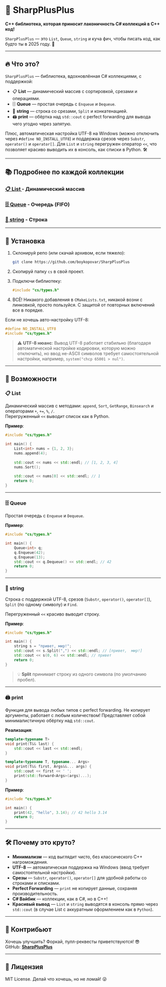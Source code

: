 # 💾 SharpPlusPlus

**C++ библиотека, которая приносит лаконичность C# коллекций в C++ код!**  

`SharpPlusPlus` — это `List`, `Queue`, `string` и куча фич, чтобы писать код, как будто ты в 2025 году. 🚀

---

## 🔥 Что это?

`SharpPlusPlus` — библиотека, вдохновлённая C# коллекциями, с поддержкой:
- 📋 **List** — динамический массив с сортировкой, срезами и операциями.
- 🗄️ **Queue** — простая очередь с `Enqueue` и `Dequeue`.
- 📜 **string** — строка со срезами, `Split` и конкатенацией.
- 🖨️ **print** — обёртка над `std::cout` с perfect forwarding для вывода чего угодно через запятую.

Плюс, автоматическая настройка UTF-8 на Windows (можно отключить через `#define NO_INSTALL_UTF8`) и поддержка срезов через `Substr`, `operator()` и `operator[]`. Для `List` и `string` перегружен оператор `<<`, что позволяет красиво выводить их в консоль, как списки в Python. 🛠️

---

## 📚 Подробнее по каждой коллекции
### [**📋 List** ](./docs/List.md) - Динамический массив
### [**🗄️ Queue**](./docs/Queue.md) - Очередь (FIFO)
### [**📜 string**](./docs/string.md) - Строка

---

## 🚀 Установка

1. Склонируй репо (или скачай архивом, если тяжело):
   ```bash
   git clone https://github.com/boykopovar/SharpPlusPlus
   ```

2. Скопируй папку `cs` в свой проект.
3. Подключи библиотеку:
   ```c++
   #include "cs/types.h"
   ```
4. ВСЁ! Никакого добавления в `CMakeLists.txt`, никакой возни с линковкой, просто пользуйся. С защитой от повторных включений все в порядке.

Если не хочешь авто-настройку UTF-8:
```c++
#define NO_INSTALL_UTF8
#include "cs/types.h"
```

> ⚠️ **UTF-8 нюанс**: Вывод UTF-8 работает стабильно (благодаря автоматической настройке кодировки, которую можно отключить), но ввод не-ASCII символов требует самостоятельной настройки, например, `system("chcp 65001 > nul")`.

---

## 🎯 Возможности


### 📋 List
Динамический массив с методами: `append`, `Sort`, `GetRange`, `Binsearch` и операторами `+`, `+=`, `%`, `/`.  
Перегруженный `<<` выводит список как в Python.

**Пример**:
```c++
#include "cs/types.h"

int main() {
    List<int> nums = {1, 2, 3};
    nums.append(4);
    
    std::cout << nums << std::endl; // [1, 2, 3, 4]
    nums.Sort();
    
    std::cout << nums[0] << std::endl; // 1
    return 0;
}
```

---

### 🗄️ Queue
Простая очередь с `Enqueue` и `Dequeue`.  

**Пример**:
```c++
#include "cs/types.h"

int main() {
    Queue<int> q;
    q.Enqueue(42);
    q.Enqueue(13);
    std::cout << q.Dequeue() << std::endl; // 42
    return 0;
}
```

---

### 📜 string
Строка с поддержкой UTF-8, срезов (`Substr`, `operator()`, `operator[]`), `Split` (по одному символу) и `Find`.

Перегруженный `<<` красиво выводит строку.

**Пример**:
```c++
#include "cs/types.h"

int main() {
    string s = "привет, мир!";
    std::cout << s.Split(",") << std::endl; // [привет,  мир!]
    std::cout << s(0, 6) << std::endl; // привет
    return 0;
}
```

> 💡 **Split** принимает строку из одного символа (по умолчанию пробел).

---

### 🖨️ print
Функция для вывода любых типов с perfect forwarding. Не копирует аргументы, работает с любым количеством! Представляет собой минималистичную обёртку над `std::cout`.  

**Реализация**:
```c++
template<typename T>
void print(T&& last) {
    std::cout << last << std::endl;
}

template<typename T, typename... Args>
void print(T&& first, Args&&... args) {
    std::cout << first << ' ';
    print(std::forward<Args>(args)...);
}
```
**Пример**:
```c++
#include "cs/types.h"

int main() {
    print(42, "hello", 3.14); // 42 hello 3.14
    return 0;
}
```



---

## 🛠️ Почему это круто?

- **Минимализм** — код выглядит чисто, без классического C++ нагромождения.
- **UTF-8** — автоматическая поддержка на Windows (ввод требует самостоятельной настройки).
- **Срезы** — `Substr`, `operator()`, `operator[]` для удобной работы со строками и списками.
- **Perfect Forwarding** — `print` не копирует данные, сохраняя производительность.
- **C# Вайбик** — коллекции, как в C#, но в C++!
- **Красивый вывод** — `List` и `string` выводятся в консоль прямо через `std::cout` (в случае List с аккуратным оформлением как в `Python`).

---

## 🤝 Контрибьют

Хочешь улучшить? Форкай, пулл-реквесты приветствуются! 😎  
GitHub: [**SharpPlusPlus**](https://github.com/boykopovar/SharpPlusPlus)

---

## 📜 Лицензия

MIT License. Делай что хочешь, но не ломай! 😜
